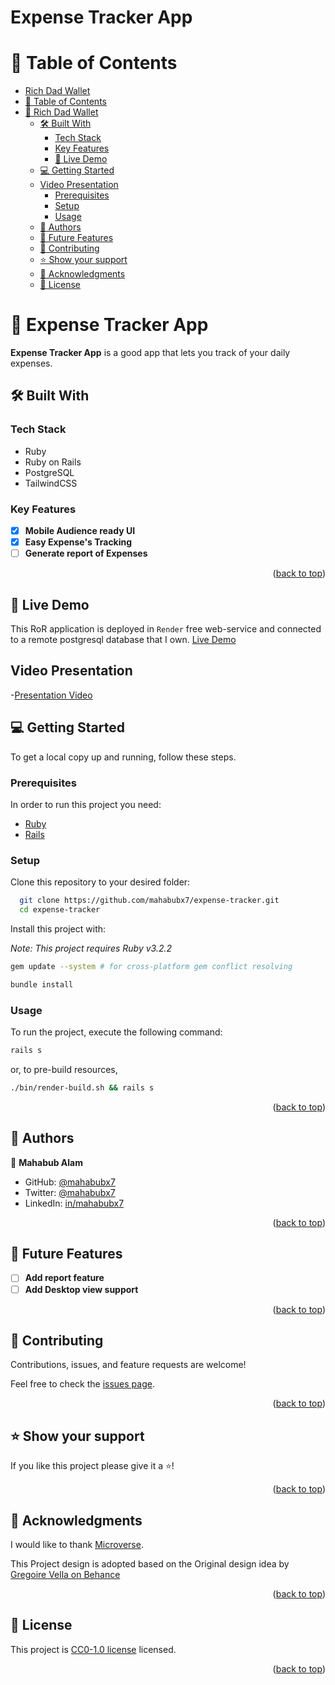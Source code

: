 # Expense Tracker App

<a name="readme-top"></a>

<!-- TABLE OF CONTENTS -->

# 📗 Table of Contents

- [Rich Dad Wallet](#rich_dad_wallet)
- [📗 Table of Contents](#-table-of-contents)
- [📖 Rich Dad Wallet](#-Rich_dad_wallet-)
  - [🛠 Built With ](#-built-with-)
    - [Tech Stack ](#tech-stack-)
    - [Key Features ](#key-features-)
    - [🚀 Live Demo](#live-demo)
  - [💻 Getting Started ](#-getting-started-)
  - [ Video Presentation](#video)
    - [Prerequisites](#prerequisites)
    - [Setup](#setup)
    - [Usage](#usage)
  - [👥 Authors ](#-authors-)
  - [🔭 Future Features ](#-future-features-)
  - [🤝 Contributing ](#-contributing-)
  - [⭐️ Show your support ](#️-show-your-support-)
  - [🙏 Acknowledgments ](#-acknowledgments-)
  - [📝 License ](#-license-)

<!-- PROJECT DESCRIPTION -->

# 📖 Expense Tracker App <a name="about-project"></a>

**Expense Tracker App** is a good app that lets you track of your daily expenses.

## 🛠 Built With <a name="built-with"></a>

### Tech Stack <a name="tech-stack"></a>

- Ruby
- Ruby on Rails
- PostgreSQL
- TailwindCSS

<!-- Features -->

### Key Features <a name="key-features"></a>

- [x] **Mobile Audience ready UI**
- [x] **Easy Expense's Tracking**
- [ ] **Generate report of Expenses**

<p align="right">(<a href="#readme-top">back to top</a>)</p>

<!-- LIVE DEMO -->

## 🚀 Live Demo <a name="live-demo"></a>

This RoR application is deployed in `Render` free web-service and connected to a remote postgresql database that I own.
[Live Demo](https://expense-tracker-8nzv.onrender.com/)

<!-- Presentation -->

## Video Presentation <a name="video"></a>

-[Presentation Video](https://www.loom.com/)

<!-- GETTING STARTED -->

## 💻 Getting Started <a name="getting-started"></a>

To get a local copy up and running, follow these steps.

### Prerequisites

In order to run this project you need:

- [Ruby](https://www.ruby-lang.org/en/)
- [Rails](https://rubyonrails.org/)

### Setup

Clone this repository to your desired folder:

```sh
  git clone https://github.com/mahabubx7/expense-tracker.git
  cd expense-tracker
```

<!-- ### Install -->

Install this project with:

_Note: This project requires Ruby v3.2.2_

```sh
gem update --system # for cross-platform gem conflict resolving
```

```sh
bundle install
```

### Usage

To run the project, execute the following command:

```sh
rails s
```

or, to pre-build resources,

```sh
./bin/render-build.sh && rails s
```

<p align="right">(<a href="#readme-top">back to top</a>)</p>

<!-- AUTHORS -->

## 👥 Authors <a name="authors"></a>

👤 **Mahabub Alam**

- GitHub: [@mahabubx7](https://github.com/mahabubx7)
- Twitter: [@mahabubx7](https://twitter.com/mahabub__7)
- LinkedIn: [in/mahabubx7](https://linkedin.com/in/mahabubx7)

<p align="right">(<a href="#readme-top">back to top</a>)</p>

<!-- FUTURE FEATURES -->

## 🔭 Future Features <a name="future-features"></a>

- [ ] **Add report feature**
- [ ] **Add Desktop view support**

<p align="right">(<a href="#readme-top">back to top</a>)</p>

<!-- CONTRIBUTING -->

## 🤝 Contributing <a name="contributing"></a>

Contributions, issues, and feature requests are welcome!

Feel free to check the [issues page](../../issues/).

<p align="right">(<a href="#readme-top">back to top</a>)</p>

<!-- SUPPORT -->

## ⭐️ Show your support <a name="support"></a>

If you like this project please give it a ⭐️!

<p align="right">(<a href="#readme-top">back to top</a>)</p>

<!-- ACKNOWLEDGEMENTS -->

## 🙏 Acknowledgments <a name="acknowledgements"></a>

I would like to thank [Microverse](https://microverse.org/).

This Project design is adopted based on the Original design idea by [Gregoire Vella on Behance](https://www.behance.net/gregoirevella)

<p align="right">(<a href="#readme-top">back to top</a>)</p>

<!-- LICENSE -->

## 📝 License <a name="license"></a>

This project is [CC0-1.0 license](./LICENSE) licensed.

<p align="right">(<a href="#readme-top">back to top</a>)</p>
